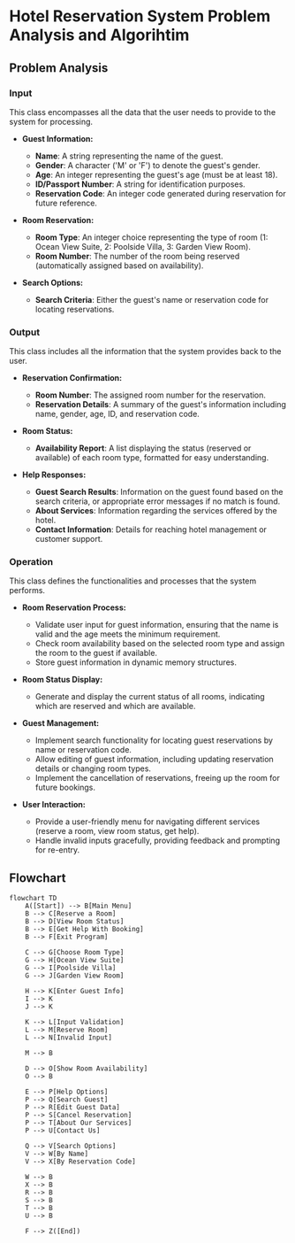 # Hotel Reservation System Problem Analysis and Algorihtim
## Problem Analysis


### Input
This class encompasses all the data that the user needs to provide to the system for processing.

- **Guest Information:**
  - **Name**: A string representing the name of the guest.
  - **Gender**: A character ('M' or 'F') to denote the guest's gender.
  - **Age**: An integer representing the guest's age (must be at least 18).
  - **ID/Passport Number**: A string for identification purposes.
  - **Reservation Code**: An integer code generated during reservation for future reference.

- **Room Reservation:**
  - **Room Type**: An integer choice representing the type of room (1: Ocean View Suite, 2: Poolside Villa, 3: Garden View Room).
  - **Room Number**: The number of the room being reserved (automatically assigned based on availability).

- **Search Options:**
  - **Search Criteria**: Either the guest's name or reservation code for locating reservations.

### Output
This class includes all the information that the system provides back to the user.

- **Reservation Confirmation:**
  - **Room Number**: The assigned room number for the reservation.
  - **Reservation Details**: A summary of the guest's information including name, gender, age, ID, and reservation code.

- **Room Status:**
  - **Availability Report**: A list displaying the status (reserved or available) of each room type, formatted for easy understanding.

- **Help Responses:**
  - **Guest Search Results**: Information on the guest found based on the search criteria, or appropriate error messages if no match is found.
  - **About Services**: Information regarding the services offered by the hotel.
  - **Contact Information**: Details for reaching hotel management or customer support.

### Operation
This class defines the functionalities and processes that the system performs.

- **Room Reservation Process:**
  - Validate user input for guest information, ensuring that the name is valid and the age meets the minimum requirement.
  - Check room availability based on the selected room type and assign the room to the guest if available.
  - Store guest information in dynamic memory structures.

- **Room Status Display:**
  - Generate and display the current status of all rooms, indicating which are reserved and which are available.

- **Guest Management:**
  - Implement search functionality for locating guest reservations by name or reservation code.
  - Allow editing of guest information, including updating reservation details or changing room types.
  - Implement the cancellation of reservations, freeing up the room for future bookings.

- **User Interaction:**
  - Provide a user-friendly menu for navigating different services (reserve a room, view room status, get help).
  - Handle invalid inputs gracefully, providing feedback and prompting for re-entry.


## Flowchart
```mermaid
flowchart TD
    A([Start]) --> B[Main Menu]
    B --> C[Reserve a Room]
    B --> D[View Room Status]
    B --> E[Get Help With Booking]
    B --> F[Exit Program]

    C --> G[Choose Room Type]
    G --> H[Ocean View Suite]
    G --> I[Poolside Villa]
    G --> J[Garden View Room]

    H --> K[Enter Guest Info]
    I --> K
    J --> K

    K --> L[Input Validation]
    L --> M[Reserve Room]
    L --> N[Invalid Input]

    M --> B

    D --> O[Show Room Availability]
    O --> B

    E --> P[Help Options]
    P --> Q[Search Guest]
    P --> R[Edit Guest Data]
    P --> S[Cancel Reservation]
    P --> T[About Our Services]
    P --> U[Contact Us]

    Q --> V[Search Options]
    V --> W[By Name]
    V --> X[By Reservation Code]

    W --> B
    X --> B
    R --> B
    S --> B
    T --> B
    U --> B

    F --> Z([End])
